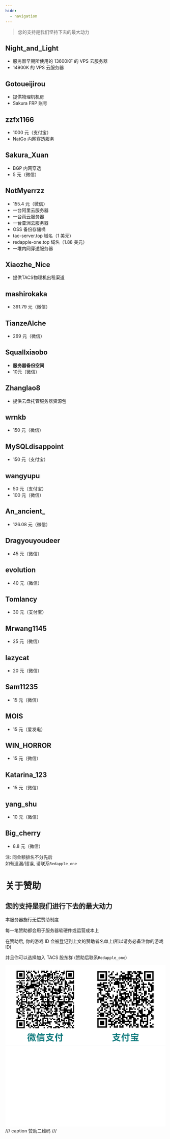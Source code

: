 ```yaml
---
hide:
  - navigation
---
```

> 您的支持是我们坚持下去的最大动力
## Night_and_Light
- 服务器早期所使用的 13600KF 的 VPS 云服务器
- 14900K 的 VPS 云服务器

## Gotoueijirou
- 提供物理机机房
- Sakura FRP 账号

## zzfx1166
- 1000 元（支付宝）
- NatGo 内网穿透服务

## Sakura_Xuan
- BGP 内网穿透
- 5 元（微信）

## NotMyerrzz
- 155.4 元（微信）
- 一台阿里云服务器
- 一台雨云服务器
- 一台亚洲云服务器
- OSS 备份存储桶
- tac-server.top 域名（1 美元）
- redapple-one.top 域名（1.88 美元）
- 一堆内网穿透服务器

## Xiaozhe_Nice
- 提供TACS物理机出租渠道

## mashirokaka
- 391.79 元（微信）

## TianzeAlche
- 269 元（微信）

## Squallxiaobo
- **服务器备份空间**
- 10元（微信）

## Zhanglao8
- 提供云盘托管服务器资源包

## wrnkb
- 150 元（微信）

## MySQLdisappoint
- 150 元（支付宝）

## wangyupu
- 50 元（支付宝）
- 100 元（微信）

## An_ancient_
- 126.08 元（微信）

## Dragyouyoudeer
- 45 元（微信）

## evolution
- 40 元（微信）

## Tomlancy
- 30 元（支付宝）

## Mrwang1145
- 25 元（微信）

## lazycat
- 20 元（微信）

## Sam11235
- 15 元（微信）

## MOIS
- 15 元（爱发电）

## WIN_HORROR
- 15 元（微信）

## Katarina_123
- 15 元（微信）

## yang_shu
- 10 元（微信）

## Big_cherry
- 8.8 元（微信）

注: 同金额排名不分先后  
如有遗漏/错误, 请联系`Redapple_one`

# 关于赞助
## 您的支持是我们进行下去的最大动力

本服务器施行无偿赞助制度

每一笔赞助都会用于服务器软硬件或运营成本上

在赞助后, 你的游戏 ID 会被登记到上文的赞助者名单上(所以请务必备注你的游戏 ID)

并且你可以选择加入 TACS 股东群 (赞助后联系`Redapple_one`)

![赞助码亮](images/赞助码亮.png#only-light)
![赞助码暗](images/赞助码暗.png#only-dark)
/// caption
赞助二维码
///
